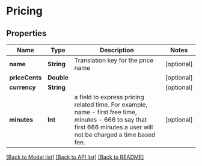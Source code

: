 # Pricing

## Properties
Name | Type | Description | Notes
------------ | ------------- | ------------- | -------------
**name** | **String** | Translation key for the price name | [optional] 
**priceCents** | **Double** |  | [optional] 
**currency** | **String** |  | [optional] 
**minutes** | **Int** | a field to express pricing related time. For example, name - first free time, minutes - 666 to say that first 666 minutes a user will not be charged a time based fee. | [optional] 

[[Back to Model list]](../README.md#documentation-for-models) [[Back to API list]](../README.md#documentation-for-api-endpoints) [[Back to README]](../README.md)



